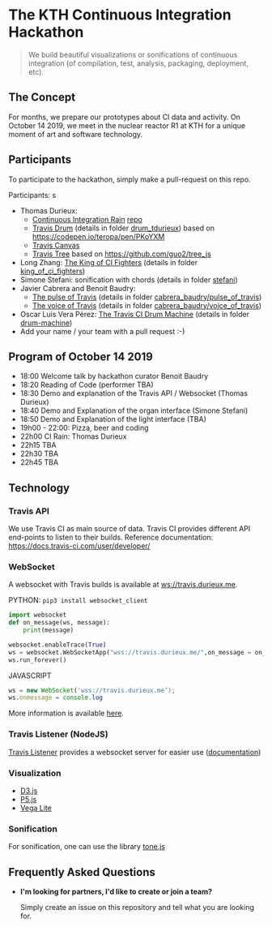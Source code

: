 # The KTH Continuous Integration Hackathon

> We build beautiful visualizations or sonifications of continuous integration (of compilation, test, analysis, packaging, deployment, etc).

## The Concept

For months, we prepare our prototypes about CI data and activity. On October 14 2019, we meet in the nuclear reactor R1 at KTH for a unique moment of art and software technology.

## Participants

To participate to the hackathon, simply make a pull-request on this repo.

Participants:
s
- Thomas Durieux: 
    * [Continuous Integration Rain](https://travis.durieux.me/rain.html) [repo](https://travis-ci.com/tdurieux/travis-listener/)
    * [Travis Drum](https://kth.github.io/ci-hackathon/drum_tdurieux) (details in folder [drum_tdurieux](drum_tdurieux)) based on https://codepen.io/teropa/pen/PKoYXM
    * [Travis Canvas](https://travis.durieux.me/canvas.html) 
    * [Travis Tree](https://travis.durieux.me/tree/) based on https://github.com/guo2/tree_js
- Long Zhang: [The King of CI Fighters](https://youtu.be/94_OSJQFY9Q) (details in folder [king_of_ci_fighters](king_of_ci_fighters))
- Simone Stefani: sonification with chords (details in folder [stefani](stefani))
- Javier Cabrera and Benoit Baudry: 
    * [The pulse of Travis](https://kth.github.io/ci-hackathon/cabrera_baudry/pulse_of_travis/index.html) (details in folder [cabrera_baudry/pulse_of_travis](cabrera_baudry/pulse_of_travis))
    * [The voice of Travis](https://kth.github.io/ci-hackathon/cabrera_baudry/voice_of_travis) (details in folder [cabrera_baudry/voice_of_travis](cabrera_baudry/voice_of_travis))
- Oscar Luis Vera Pérez: [The Travis CI Drum Machine](https://kth.github.io/ci-hackathon/drum-machine) (details in folder [drum-machine](drum-machine))
- Add your name / your team with a pull request :-)

## Program of October 14 2019

- 18:00 Welcome talk by hackathon curator Benoit Baudry
- 18:20 Reading of Code (performer TBA)
- 18:30 Demo and explanation of the Travis API / Websocket (Thomas Durieux)
- 18:40 Demo and Explanation of the organ interface (Simone Stefani)
- 18:50 Demo and Explanation of the light interface (TBA)
- 19h00 - 22:00: Pizza, beer and coding
- 22h00 CI Rain: Thomas Durieux
- 22h15 TBA
- 22h30 TBA
- 22h45 TBA

## Technology

### Travis API

We use Travis CI as main source of data. Travis CI provides different API end-points to listen to their builds. Reference documentation: <https://docs.travis-ci.com/user/developer/>

### WebSocket

A websocket with Travis builds is available at <ws://travis.durieux.me>.

PYTHON: `pip3 install websocket_client`

```python
import websocket
def on_message(ws, message):
    print(message)

websocket.enableTrace(True)
ws = websocket.WebSocketApp("wss://travis.durieux.me/",on_message = on_message)
ws.run_forever()
```

JAVASCRIPT

```js
ws = new WebSocket('wss://travis.durieux.me’);
ws.onmessage = console.log
```

More information is available [here](https://github.com/KTH/ci-hackathon/blob/master/ci-ws-documentation.md).

### Travis Listener (NodeJS)

[Travis Listener](https://github.com/tdurieux/travis-listener) provides a websocket server for easier use ([documentation](https://durieux.me/projects/travis_listener.html))

### Visualization

- [D3.js](https://d3js.org/)
- [P5.js](https://p5js.org/)
- [Vega Lite](https://vega.github.io/vega-lite/)

### Sonification

For sonification, one can use the library [tone.js](https://tonejs.github.io/)

## Frequently Asked Questions

- **I'm looking for partners, I'd like to create or join a team?**

  Simply create an issue on this repository and tell what you are looking for.
